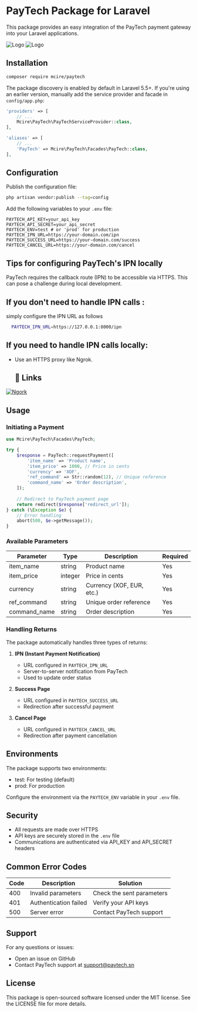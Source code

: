 # PayTech Package for Laravel

This package provides an easy integration of the PayTech payment gateway into your Laravel applications.

![Logo](https://raw.githubusercontent.com/laravel/art/master/logo-lockup/5%20SVG/2%20CMYK/1%20Full%20Color/laravel-logolockup-cmyk-red.svg)
![Logo](https://paytech.sn/assets/srcs/img/new-image/paytech-7.png)

## Installation

```bash
composer require mcire/paytech
```

The package discovery is enabled by default in Laravel 5.5+. If you're using an earlier version, manually add the service provider and facade in `config/app.php`:

```php
'providers' => [
    // ...
    Mcire\PayTech\PayTechServiceProvider::class,
],

'aliases' => [
    // ...
    'PayTech' => Mcire\PayTech\Facades\PayTech::class,
],
```

## Configuration

Publish the configuration file:

```bash
php artisan vendor:publish --tag=config
```

Add the following variables to your `.env` file:

```dotenv
PAYTECH_API_KEY=your_api_key
PAYTECH_API_SECRET=your_api_secret
PAYTECH_ENV=test # or 'prod' for production
PAYTECH_IPN_URL=https://your-domain.com/ipn
PAYTECH_SUCCESS_URL=https://your-domain.com/success
PAYTECH_CANCEL_URL=https://your-domain.com/cancel
```

## Tips for configuring PayTech's IPN locally
PayTech requires the callback route (IPN) to be accessible via HTTPS. This can pose a challenge during local development. 

## If you don't need to handle IPN calls :

simply configure the IPN URL as follows
```bash
  PAYTECH_IPN_URL=https://127.0.0.1:8000/ipn
```


## If you need to handle IPN calls locally:

- Use an HTTPS proxy like Ngrok.
  ## 🔗 Links
[![Ngork](https://ngrok.com/docs/img/ngrok-black.svg)](https://ngrok.com/docs/getting-started/)


## Usage

### Initiating a Payment

```php
use Mcire\PayTech\Facades\PayTech;

try {
    $response = PayTech::requestPayment([
        'item_name' => 'Product name',
        'item_price' => 1000, // Price in cents
        'currency' => 'XOF',
        'ref_command' => Str::random(12), // Unique reference
        'command_name' => 'Order description',
    ]);
    
    // Redirect to PayTech payment page
    return redirect($response['redirect_url']);
} catch (\Exception $e) {
    // Error handling
    abort(500, $e->getMessage());
}
```

### Available Parameters

| Parameter | Type | Description | Required |
|-----------|------|-------------|---------|
| item_name | string | Product name | Yes |
| item_price | integer | Price in cents | Yes |
| currency | string | Currency (XOF, EUR, etc.) | Yes |
| ref_command | string | Unique order reference | Yes |
| command_name | string | Order description | Yes |

### Handling Returns

The package automatically handles three types of returns:

1. **IPN (Instant Payment Notification)**
   - URL configured in `PAYTECH_IPN_URL`
   - Server-to-server notification from PayTech
   - Used to update order status

2. **Success Page**
   - URL configured in `PAYTECH_SUCCESS_URL`
   - Redirection after successful payment

3. **Cancel Page**
   - URL configured in `PAYTECH_CANCEL_URL`
   - Redirection after payment cancellation

## Environments

The package supports two environments:
- test: For testing (default)
- prod: For production

Configure the environment via the `PAYTECH_ENV` variable in your `.env` file.

## Security

- All requests are made over HTTPS
- API keys are securely stored in the `.env` file
- Communications are authenticated via API_KEY and API_SECRET headers

## Common Error Codes

| Code | Description | Solution |
|------|-------------|----------|
| 400 | Invalid parameters | Check the sent parameters |
| 401 | Authentication failed | Verify your API keys |
| 500 | Server error | Contact PayTech support |

## Support

For any questions or issues:
- Open an issue on GitHub
- Contact PayTech support at support@paytech.sn

## License

This package is open-sourced software licensed under the MIT license. See the LICENSE file for more details.
